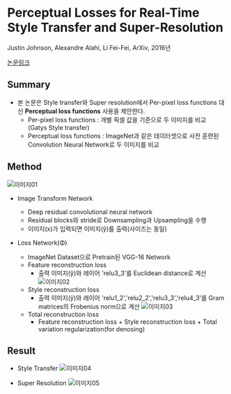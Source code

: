 # Perceptual Losses for Real-Time Style Transfer and Super-Resolution
Justin Johnson, Alexandre Alahi, Li Fei-Fei, ArXiv, 2016년

[논문링크](https://arxiv.org/pdf/1603.08155.pdf)

## Summary
- 본 논문은 Style transfer와 Super resolution에서 Per-pixel loss functions 대신 __Perceptual loss functions__ 사용을 제안한다.
  - Per-pixel loss functions : 개별 픽셀 값을 기준으로 두 이미지를 비교 (Gatys Style transfer)
  - Perceptual loss functions : ImageNet과 같은 데이터셋으로 사전 훈련된 Convolution Neural Network로 두 이미지를 비교

## Method
![이미지01](https://user-images.githubusercontent.com/13701781/100174687-3cbe0380-2f10-11eb-8239-61d0569ae2dc.png)

- Image Transform Network
  - Deep residual convolutional neural network
  - Residual blocks와 stride로 Downsampling과 Upsampling을 수행
  - 이미지(x)가 입력되면 이미지(ŷ)를 출력(사이즈는 동일)

- Loss Network(Φ)
  - ImageNet Dataset으로 Pretrain된 VGG-16 Network
  - Feature reconstruction loss
    - 출력 이미지(ŷ)와 레이어 'relu3_3'를 Euclidean distance로 계산
![이미지02](https://user-images.githubusercontent.com/13701781/100180396-6af51080-2f1b-11eb-8a01-7122d0bef0c6.png)
  - Style reconstruction loss
    - 출력 이미지(ŷ)와 레이어 'relu1_2','relu2_2','relu3_3','relu4_3'를 Gram matrices의 Frobenius norm으로 계산
![이미지03](https://user-images.githubusercontent.com/13701781/100180398-6c263d80-2f1b-11eb-8c59-538f363bfdc6.png)
  - Total reconstruction loss
    - Feature reconstruction loss + Style reconstruction loss + Total variation regularization(for denosing)

## Result
- Style Transfer
  ![이미지04](https://user-images.githubusercontent.com/13701781/100181197-118de100-2f1d-11eb-9684-904e49938188.png)

- Super Resolution
  ![이미지05](https://user-images.githubusercontent.com/13701781/100181194-10f54a80-2f1d-11eb-84ef-e6dc40e7d128.png)
